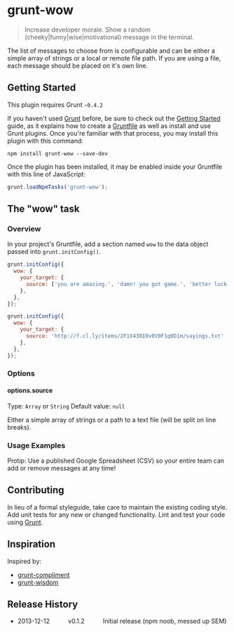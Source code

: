 # grunt-wow

> Increase developer morale. Show a random (cheeky|funny|wise|motivational) message in the terminal.

The list of messages to choose from is configurable and can be either a simple array of strings or a local or remote file path. If you are using a file, each message should be placed on it's own line.

## Getting Started
This plugin requires Grunt `~0.4.2`

If you haven't used [Grunt](http://gruntjs.com/) before, be sure to check out the [Getting Started](http://gruntjs.com/getting-started) guide, as it explains how to create a [Gruntfile](http://gruntjs.com/sample-gruntfile) as well as install and use Grunt plugins. Once you're familiar with that process, you may install this plugin with this command:

```shell
npm install grunt-wow --save-dev
```

Once the plugin has been installed, it may be enabled inside your Gruntfile with this line of JavaScript:

```js
grunt.loadNpmTasks('grunt-wow');
```

## The "wow" task

### Overview
In your project's Gruntfile, add a section named `wow` to the data object passed into `grunt.initConfig()`.

```js
grunt.initConfig({
  wow: {
    your_target: {
      source: ['you are amazing.', 'damn! you got game.', 'better luck next time.']
    },
  },
});
```

```js
grunt.initConfig({
  wow: {
    your_target: {
      source: 'http://f.cl.ly/items/2F1X430I0v0V0F1q0D1m/sayings.txt'
    },
  },
});
```

### Options

#### options.source
Type: `Array` or `String`
Default value: `null`

Either a simple array of strings or a path to a text file (will be split on line breaks).

### Usage Examples

Protip: Use a published Google Spreadsheet (CSV) so your entire team can add or remove messages at any time!

## Contributing
In lieu of a formal styleguide, take care to maintain the existing coding style. Add unit tests for any new or changed functionality. Lint and test your code using [Grunt](http://gruntjs.com/).

## Inspiration

Inspired by:

- [grunt-compliment](https://github.com/iammerrick/grunt-compliment)
- [grunt-wisdom](https://github.com/jaredstehler/grunt-wisdom)

## Release History

- 2013-12-12   v0.1.2   Initial release (npm noob, messed up SEM)
